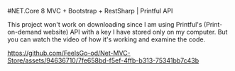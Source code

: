 #NET.Core 8 MVC + Bootstrap + RestSharp | Printful API

This project won't work on downloading since I am using Printful's (Print-on-demand website) API with a key I have stored only on my computer. But you can watch the video of how it's working and examine the code.



https://github.com/FeelsGo-od/Net-MVC-Store/assets/94636710/7fe658bd-f5ef-4ffb-b313-75341bb7c43b

